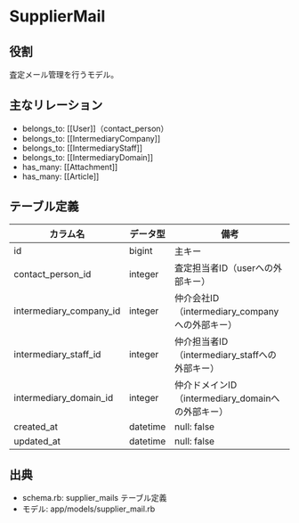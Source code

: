 # SupplierMail

## 役割
査定メール管理を行うモデル。

## 主なリレーション
- belongs_to: [[User]]（contact_person）
- belongs_to: [[IntermediaryCompany]]
- belongs_to: [[IntermediaryStaff]]
- belongs_to: [[IntermediaryDomain]]
- has_many: [[Attachment]]
- has_many: [[Article]]

## テーブル定義

| カラム名 | データ型 | 備考 |
|---|---|---|
| id | bigint | 主キー |
| contact_person_id | integer | 査定担当者ID（userへの外部キー） |
| intermediary_company_id | integer | 仲介会社ID（intermediary_companyへの外部キー） |
| intermediary_staff_id | integer | 仲介担当者ID（intermediary_staffへの外部キー） |
| intermediary_domain_id | integer | 仲介ドメインID（intermediary_domainへの外部キー） |
| created_at | datetime | null: false |
| updated_at | datetime | null: false |

## 出典
- schema.rb: supplier_mails テーブル定義
- モデル: app/models/supplier_mail.rb 